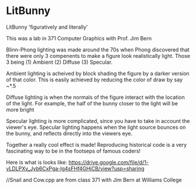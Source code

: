 # LitBunny
LitBunny  'figuratively and literally'

This was a lab in 371 Computer Graphics with Prof. Jim Bern

Blinn-Phong lighting was made around the 70s when Phong discovered that there were only 3 compenents to make a figure look realistically light.
Those 3 being (1) Ambient (2) Diffuse (3) Specular.


Ambient lighting is acheived by block shading the figure by a darker version of that color. This is easily achieved by reducing the color of draw by say ~*.5

Diffuse lighting is when the normals of the figure interact with the location of the light. For example, the half of the bunny closer to the light will be more bright

Specular lighting is more complicated, since you have to take in account the viewer's eye. Specular lighting happens when the light source bounces on the bunny, and reflects directly into the viewers eye.


Together a really cool effect is made! Reproducing historical code is a very fascinating way to be in the footseps of famous coders!

Here is what is looks like: https://drive.google.com/file/d/1-vLDLPXv_Jyb6CxPga-lg4sFHf4GHjCB/view?usp=sharing

//Snail and Cow.cpp are from class 371 with Jim Bern at Williams College
